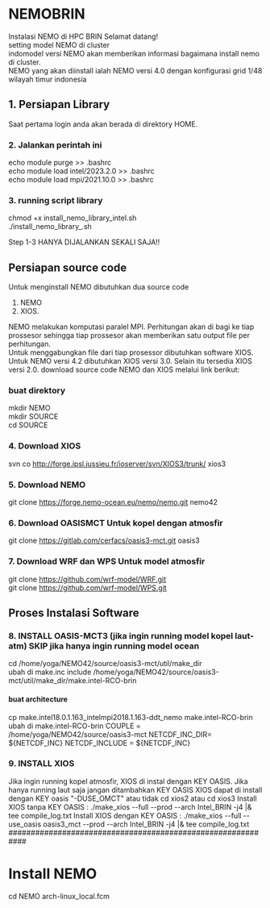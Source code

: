 # NEMOBRIN
Instalasi NEMO di HPC BRIN
Selamat datang!  
setting model NEMO di cluster  
indomodel versi NEMO akan memberikan informasi bagaimana install nemo di cluster.  
NEMO yang akan diinstall ialah NEMO versi 4.0 dengan konfigurasi grid 1/48 wilayah timur indonesia  
## 1. Persiapan Library  
Saat pertama login anda akan berada di direktory HOME.  
### 2. Jalankan perintah ini  
echo module purge >> .bashrc  
echo module load intel/2023.2.0 >> .bashrc  
echo module load mpi/2021.10.0 >> .bashrc  
### 3. running script library  
chmod +x install_nemo_library_intel.sh  
./install_nemo_library_.sh  

Step 1-3 HANYA DIJALANKAN SEKALI SAJA!!  

## Persiapan source code
Untuk menginstall NEMO dibutuhkan dua source code 
1. NEMO   
2. XIOS.
 
NEMO melakukan komputasi paralel MPI.
Perhitungan akan di bagi ke tiap prossesor sehingga tiap prossesor akan memberikan satu output file per perhitungan.    
Untuk menggabungkan file dari tiap prosessor dibutuhkan software XIOS. 
Untuk NEMO versi 4.2 dibutuhkan XIOS versi 3.0. Selain itu tersedia XIOS versi 2.0. 
download source code NEMO dan XIOS melalui link berikut:  
### buat direktory   
mkdir NEMO  
mkdir SOURCE  
cd SOURCE  
### 4. Download XIOS  
svn co http://forge.ipsl.jussieu.fr/ioserver/svn/XIOS3/trunk/ xios3    
### 5. Download NEMO  
git clone https://forge.nemo-ocean.eu/nemo/nemo.git nemo42  
### 6. Download OASISMCT Untuk kopel dengan atmosfir  
git clone https://gitlab.com/cerfacs/oasis3-mct.git oasis3  
### 7. Download WRF dan WPS Untuk model atmosfir  
git clone https://github.com/wrf-model/WRF.git  
git clone https://github.com/wrf-model/WPS.git  
## Proses Instalasi Software
### 8. INSTALL OASIS-MCT3 (jika ingin running model kopel laut-atm) SKIP jika hanya ingin running model ocean
cd /home/yoga/NEMO42/source/oasis3-mct/util/make_dir  
ubah di make.inc 
include  /home/yoga/NEMO42/source/oasis3-mct/util/make_dir/make.intel-RCO-brin  
#### buat architecture  
cp make.intel18.0.1.163_intelmpi2018.1.163-ddt_nemo make.intel-RCO-brin
ubah di make.intel-RCO-brin
COUPLE          = /home/yoga/NEMO42/source/oasis3-mct
NETCDF_INC_DIR= ${NETCDF_INC} 
NETCDF_INCLUDE  = ${NETCDF_INC}
### 9. INSTALL XIOS  
Jika ingin running kopel atmosfir, XIOS di instal dengan KEY OASIS. 
Jika hanya running laut saja jangan ditambahkan KEY OASIS
XIOS dapat di install dengan KEY oasis "-DUSE_OMCT" atau tidak
cd xios2 atau cd xios3
Install XIOS tanpa KEY OASIS : ./make_xios --full --prod --arch Intel_BRIN -j4 |& tee compile_log.txt
Install XIOS dengan KEY OASIS : ./make_xios --full --use_oasis oasis3_mct --prod --arch Intel_BRIN -j4 |& tee compile_log.txt
############################################################
# Install NEMO
 cd NEMO
  arch-linux_local.fcm
